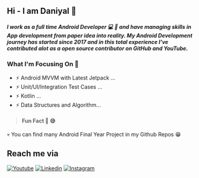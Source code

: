 ## Hi - I am Daniyal 👋

##### I work as a full time Android Developer :computer: :iphone:  and have managing skills in App development from paper idea into reality. My Android Development journey has started since 2017 and in this total experience I've contributed alot as a open source contributor on GitHub and YouTube.

<!---
<details>
  <summary><b>📊 Github Stats</b></summary>
  <p align="center"> <img src="https://github-readme-stats.vercel.app/api?username=daniyalahmedkhan&count_private=true&show_icons=true&include_all_commits=true" alt="Daniyal AK | Stats" />
</details>

--->

### What I'm Focusing On :muscle:

- ⚡ Android MVVM with Latest Jetpack ...
- ⚡ Unit/UI/Integration Test Cases ...
- ⚡ Kotlin ...
- ⚡ Data Structures and Algorithm...

> #### Fun Fact :hear_no_evil: :sweat_smile:

 :skull: You can find many Android Final Year Project in my Github Repos :grin:

## Reach me via

[![Youtube](https://img.shields.io/badge/Youtube-red.svg?style=for-the-badge&logo=youtube)](https://www.youtube.com/c/DaniyalAk)
[![Linkedin](https://img.shields.io/badge/LinkedIn-blue.svg?style=for-the-badge&logo=linkedin)](https://www.linkedin.com/in/daniyalahmedkhan/)
[![Instagram](https://img.shields.io/badge/Instagram-gray.svg?style=for-the-badge&logo=instagram)](https://www.instagram.com/daniyal_akh/)

